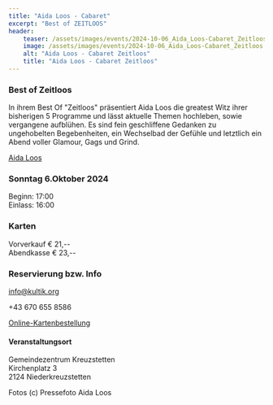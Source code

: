 ```yaml
---
title: "Aida Loos - Cabaret" 
excerpt: "Best of ZEITLOOS"
header:
    teaser: /assets/images/events/2024-10-06_Aida_Loos-Cabaret_Zeitloos.jpg
    image: /assets/images/events/2024-10-06_Aida_Loos-Cabaret_Zeitloos.jpg
    alt: "Aida Loos - Cabaret Zeitloos"
    title: "Aida Loos - Cabaret Zeitloos"
---
```


### Best of Zeitloos

In ihrem Best Of "Zeitloos" präsentiert Aida Loos die greatest Witz ihrer bisherigen 5 Programme und lässt aktuelle Themen hochleben, sowie vergangene aufblühen. Es sind fein geschliffene Gedanken zu ungehobelten Begebenheiten, ein Wechselbad der Gefühle und letztlich ein Abend voller Glamour, Gags und Grind.

[Aida Loos](https://http://www.aidaloos.com/)

### Sonntag 6.Oktober 2024

Beginn:  17:00  
Einlass: 16:00  

### Karten

  Vorverkauf € 21,--  
  Abendkasse € 23,--  

### Reservierung bzw. Info

<info@kultik.org>  

+43 670 655 8586

[Online-Kartenbestellung](https://www.ticketschalter.at/produkte)  

#### Veranstaltungsort

Gemeindezentrum Kreuzstetten  
Kirchenplatz 3  
2124 Niederkreuzstetten  

<!-- Pizzeria Camillo  
Wienerstraße 2  
2124 Niederkreuzstetten  -->

Fotos (c) Pressefoto Aida Loos

<!-- {% include gallery layout= "half" %} -->